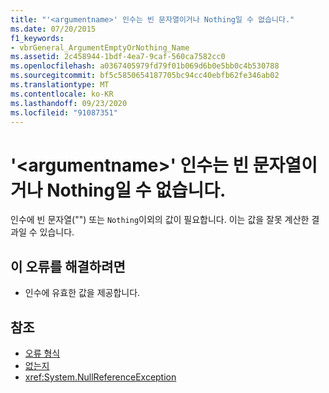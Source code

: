 ```yaml
---
title: "'<argumentname>' 인수는 빈 문자열이거나 Nothing일 수 없습니다."
ms.date: 07/20/2015
f1_keywords:
- vbrGeneral_ArgumentEmptyOrNothing_Name
ms.assetid: 2c458944-1bdf-4ea7-9caf-560ca7582cc0
ms.openlocfilehash: a0367405979fd79f01b069d6b0e5bb0c4b530788
ms.sourcegitcommit: bf5c5850654187705bc94cc40ebfb62fe346ab02
ms.translationtype: MT
ms.contentlocale: ko-KR
ms.lasthandoff: 09/23/2020
ms.locfileid: "91087351"
---
```

# <a name="argument-argumentname-cannot-be-an-empty-string-or-nothing"></a>'\<argumentname>' 인수는 빈 문자열이거나 Nothing일 수 없습니다.

인수에 빈 문자열("") 또는 `Nothing`이외의 값이 필요합니다. 이는 값을 잘못 계산한 결과일 수 있습니다.  
  
## <a name="to-correct-this-error"></a>이 오류를 해결하려면  
  
- 인수에 유효한 값을 제공합니다.  
  
## <a name="see-also"></a>참조

- [오류 형식](../programming-guide/language-features/error-types.md)
- [없는지](../language-reference/nothing.md)
- <xref:System.NullReferenceException>
